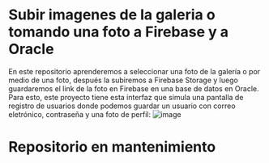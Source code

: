 # Subir imagenes de la galeria o tomando una foto a Firebase y a Oracle

En este repositorio aprenderemos a seleccionar una foto de la galería o por medio de una foto, después la subiremos a Firebase Storage y luego guardaremos el link de la foto en Firebase en una base de datos en Oracle.
Para esto, este proyecto tiene esta interfaz que simula una pantalla de registro de usuarios donde podemos guardar un usuario con correo eletrónico, contraseña y una foto de perfil: 
![image](https://github.com/exequiel-miranda/Imagenes-Kotlin-Oracle-Firebase/assets/94820436/3c86ca41-d887-4a8f-b0ee-41865b83dd67)

# Repositorio en mantenimiento

